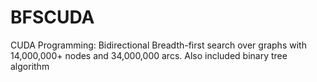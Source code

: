 # BFSCUDA
CUDA Programming: Bidirectional Breadth-first search over graphs with 14,000,000+ nodes and 34,000,000 arcs. Also included binary tree algorithm
